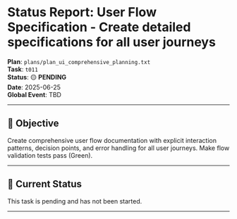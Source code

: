 # Status Report: User Flow Specification - Create detailed specifications for all user journeys

**Plan**: `plans/plan_ui_comprehensive_planning.txt`  
**Task**: `t011`  
**Status**: 🟡 **PENDING**  
**Date**: 2025-06-25  
**Global Event**: TBD

---

## 🎯 **Objective**

Create comprehensive user flow documentation with explicit interaction patterns, decision points, and error handling for all user journeys. Make flow validation tests pass (Green).

---

## 🚧 **Current Status**

This task is pending and has not been started.

--- 